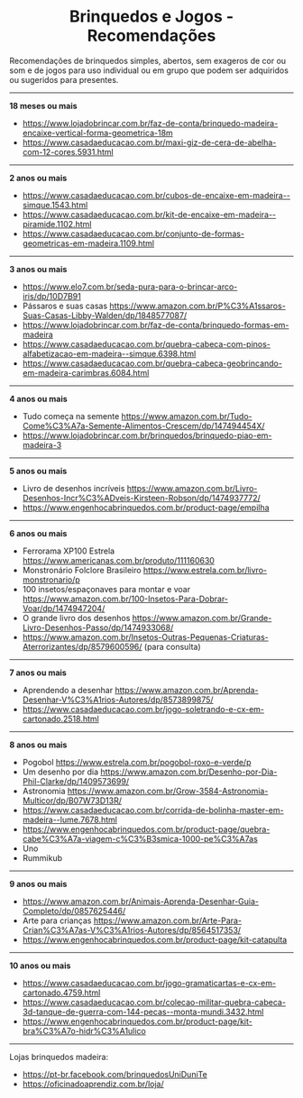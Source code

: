 <h1 align="center">Brinquedos e Jogos - Recomendações</h1>

Recomendações de brinquedos simples, abertos, sem exageros de cor ou som e de jogos para uso individual ou em grupo que podem ser adquiridos ou sugeridos para presentes.

---

**18 meses ou mais**

- https://www.lojadobrincar.com.br/faz-de-conta/brinquedo-madeira-encaixe-vertical-forma-geometrica-18m
- https://www.casadaeducacao.com.br/maxi-giz-de-cera-de-abelha-com-12-cores.5931.html

---

**2 anos ou mais**

- https://www.casadaeducacao.com.br/cubos-de-encaixe-em-madeira--simque.1543.html
- https://www.casadaeducacao.com.br/kit-de-encaixe-em-madeira--piramide.1102.html
- https://www.casadaeducacao.com.br/conjunto-de-formas-geometricas-em-madeira.1109.html

---

**3 anos ou mais**

- https://www.elo7.com.br/seda-pura-para-o-brincar-arco-iris/dp/10D7B91
- Pássaros e suas casas https://www.amazon.com.br/P%C3%A1ssaros-Suas-Casas-Libby-Walden/dp/1848577087/
- https://www.lojadobrincar.com.br/faz-de-conta/brinquedo-formas-em-madeira
- https://www.casadaeducacao.com.br/quebra-cabeca-com-pinos-alfabetizacao-em-madeira--simque.6398.html
- https://www.casadaeducacao.com.br/quebra-cabeca-geobrincando-em-madeira-carimbras.6084.html

---

**4 anos ou mais**

- Tudo começa na semente https://www.amazon.com.br/Tudo-Come%C3%A7a-Semente-Alimentos-Crescem/dp/147494454X/
- https://www.lojadobrincar.com.br/brinquedos/brinquedo-piao-em-madeira-3

---

**5 anos ou mais**

- Livro de desenhos incríveis https://www.amazon.com.br/Livro-Desenhos-Incr%C3%ADveis-Kirsteen-Robson/dp/1474937772/
- https://www.engenhocabrinquedos.com.br/product-page/empilha

---

**6 anos ou mais**

- Ferrorama XP100 Estrela https://www.americanas.com.br/produto/111160630
- Monstronário Folclore Brasileiro https://www.estrela.com.br/livro-monstronario/p
- 100 insetos/espaçonaves para montar e voar https://www.amazon.com.br/100-Insetos-Para-Dobrar-Voar/dp/1474947204/
- O grande livro dos desenhos https://www.amazon.com.br/Grande-Livro-Desenhos-Passo/dp/1474933068/
- https://www.amazon.com.br/Insetos-Outras-Pequenas-Criaturas-Aterrorizantes/dp/8579600596/ (para consulta)

---

**7 anos ou mais**

- Aprendendo a desenhar https://www.amazon.com.br/Aprenda-Desenhar-V%C3%A1rios-Autores/dp/8573899875/
- https://www.casadaeducacao.com.br/jogo-soletrando-e-cx-em-cartonado.2518.html

---

**8 anos ou mais**

- Pogobol https://www.estrela.com.br/pogobol-roxo-e-verde/p
- Um desenho por dia https://www.amazon.com.br/Desenho-por-Dia-Phil-Clarke/dp/1409573699/
- Astronomia https://www.amazon.com.br/Grow-3584-Astronomia-Multicor/dp/B07W73D13R/
- https://www.casadaeducacao.com.br/corrida-de-bolinha-master-em-madeira--lume.7678.html
- https://www.engenhocabrinquedos.com.br/product-page/quebra-cabe%C3%A7a-viagem-c%C3%B3smica-1000-pe%C3%A7as
- Uno
- Rummikub

---

**9 anos ou mais**

- https://www.amazon.com.br/Animais-Aprenda-Desenhar-Guia-Completo/dp/0857625446/
- Arte para crianças https://www.amazon.com.br/Arte-Para-Crian%C3%A7as-V%C3%A1rios-Autores/dp/8564517353/
- https://www.engenhocabrinquedos.com.br/product-page/kit-catapulta

---

**10 anos ou mais**

- https://www.casadaeducacao.com.br/jogo-gramaticartas-e-cx-em-cartonado.4759.html
- https://www.casadaeducacao.com.br/colecao-militar-quebra-cabeca-3d-tanque-de-guerra-com-144-pecas--monta-mundi.3432.html
- https://www.engenhocabrinquedos.com.br/product-page/kit-bra%C3%A7o-hidr%C3%A1ulico

---

Lojas brinquedos madeira:

- https://pt-br.facebook.com/brinquedosUniDuniTe
- https://oficinadoaprendiz.com.br/loja/
